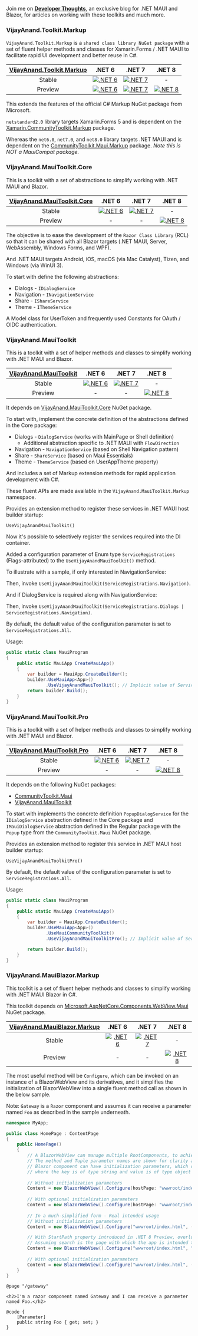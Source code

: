 Join me on [**Developer Thoughts**](https://egvijayanand.in/), an exclusive blog for .NET MAUI and Blazor, for articles on working with these toolkits and much more.

### VijayAnand.Toolkit.Markup

`VijayAnand.Toolkit.Markup` is a `shared class library NuGet package` with a set of fluent helper methods and classes for Xamarin.Forms / .NET MAUI to facilitate rapid UI development and better reuse in C#.

<!-- [![VijayAnand.Toolkit.Markup - NuGet Package](https://badgen.net/nuget/v/VijayAnand.Toolkit.Markup/)](https://www.nuget.org/packages/VijayAnand.Toolkit.Markup/) -->

|[VijayAnand.Toolkit.Markup](https://www.nuget.org/packages/VijayAnand.Toolkit.Markup/)|.NET 6|.NET 7|.NET 8|
|:---:|:---:|:---:|:---:|
|Stable|[![.NET 6](https://badgen.net/badge/nuget/v1.0.2/blue?icon=nuget)](https://www.nuget.org/packages/VijayAnand.Toolkit.Markup/1.0.2)|[![.NET 7](https://badgen.net/nuget/v/VijayAnand.Toolkit.Markup/?icon=nuget)](https://www.nuget.org/packages/VijayAnand.Toolkit.Markup/)|-|
|Preview|[![.NET 6](https://badgen.net/badge/nuget/v1.1.0-preview.4/blue?icon=nuget)](https://www.nuget.org/packages/VijayAnand.Toolkit.Markup/1.1.0-preview.4)|[![.NET 7](https://badgen.net/badge/nuget/v2.1.0-preview.4/blue?icon=nuget)](https://www.nuget.org/packages/VijayAnand.Toolkit.Markup/2.1.0-preview.4)|[![.NET 8](https://badgen.net/nuget/v/VijayAnand.Toolkit.Markup/pre?icon=nuget)](https://www.nuget.org/packages/VijayAnand.Toolkit.Markup/absoluteLatest)|

This extends the features of the official C# Markup NuGet package from Microsoft.

`netstandard2.0` library targets Xamarin.Forms 5 and is dependent on the [Xamarin.CommunityToolkit.Markup](https://www.nuget.org/packages/Xamarin.CommunityToolkit.Markup/) package.

Whereas the `net6.0`, `net7.0`, and `net8.0` library targets .NET MAUI and is dependent on the [CommunityToolkit.Maui.Markup](https://www.nuget.org/packages/CommunityToolkit.Maui.Markup/) package. *Note this is NOT a MauiCompat package.*

### VijayAnand.MauiToolkit.Core

This is a toolkit with a set of abstractions to simplify working with .NET MAUI and Blazor.

|[VijayAnand.MauiToolkit.Core](https://www.nuget.org/packages/VijayAnand.MauiToolkit.Core/)|.NET 6|.NET 7|.NET 8|
|:---:|:---:|:---:|:---:|
|Stable|[![.NET 6](https://badgen.net/badge/nuget/v1.1.0/blue?icon=nuget)](https://www.nuget.org/packages/VijayAnand.MauiToolkit.Core/1.1.0)|[![.NET 7](https://badgen.net/nuget/v/VijayAnand.MauiToolkit.Core/?icon=nuget)](https://www.nuget.org/packages/VijayAnand.MauiToolkit.Core/)|-|
|Preview|-|-|[![.NET 8](https://badgen.net/nuget/v/VijayAnand.MauiToolkit.Core/latest?icon=nuget)](https://www.nuget.org/packages/VijayAnand.MauiToolkit.Core/absoluteLatest)|

The objective is to ease the development of the `Razor Class Library` (RCL) so that it can be shared with all Blazor targets (.NET MAUI, Server, WebAssembly, Windows Forms, and WPF).

And .NET MAUI targets Android, iOS, macOS (via Mac Catalyst), Tizen, and Windows (via WinUI 3).

To start with define the following abstractions:

* Dialogs - `IDialogService`
* Navigation - `INavigationService`
* Share - `IShareService`
* Theme - `IThemeService`

A Model class for UserToken and frequently used Constants for OAuth / OIDC authentication.

### VijayAnand.MauiToolkit

This is a toolkit with a set of helper methods and classes to simplify working with .NET MAUI and Blazor.

|[VijayAnand.MauiToolkit](https://www.nuget.org/packages/VijayAnand.MauiToolkit/)|.NET 6|.NET 7|.NET 8|
|:---:|:---:|:---:|:---:|
|Stable|[![.NET 6](https://badgen.net/badge/nuget/v1.1.0/blue?icon=nuget)](https://www.nuget.org/packages/VijayAnand.MauiToolkit/1.1.0)|[![.NET 7](https://badgen.net/nuget/v/VijayAnand.MauiToolkit/?icon=nuget)](https://www.nuget.org/packages/VijayAnand.MauiToolkit/)|-|
|Preview|-|-|[![.NET 8](https://badgen.net/nuget/v/VijayAnand.MauiToolkit/latest?icon=nuget)](https://www.nuget.org/packages/VijayAnand.MauiToolkit/absoluteLatest)|

It depends on [VijayAnand.MauiToolkit.Core](https://www.nuget.org/packages/VijayAnand.MauiToolkit.Core/) NuGet package.

To start with, implement the concrete definition of the abstractions defined in the Core package:

* Dialogs - `DialogService` (works with MainPage or Shell definition)
  - Additional abstraction specific to .NET MAUI with `FlowDirection`
* Navigation - `NavigationService` (based on Shell Navigation pattern)
* Share - `ShareService` (based on Maui Essentials)
* Theme - `ThemeService` (based on UserAppTheme property)

And includes a set of Markup extension methods for rapid application development with C#.

These fluent APIs are made available in the `VijayAnand.MauiToolkit.Markup` namespace.

Provides an extension method to register these services in .NET MAUI host builder startup:

`UseVijayAnandMauiToolkit()`

Now it's possible to selectively register the services required into the DI container.

Added a configuration parameter of Enum type `ServiceRegistrations` (Flags-attributed) to the `UseVijayAnandMauiToolkit()` method.

To illustrate with a sample, if only interested in NavigationService:

Then, invoke `UseVijayAnandMauiToolkit(ServiceRegistrations.Navigation)`.

And if DialogService is required along with NavigationService:

Then, invoke `UseVijayAnandMauiToolkit(ServiceRegistrations.Dialogs | ServiceRegistrations.Navigation)`.

By default, the default value of the configuration parameter is set to `ServiceRegistrations.All`.

Usage:

```cs
public static class MauiProgram
{
    public static MauiApp CreateMauiApp()
    {
        var builder = MauiApp.CreateBuilder();
        builder.UseMauiApp<App>()
               .UseVijayAnandMauiToolkit(); // Implicit value of ServiceRegistrations.All passed as a configuration parameter
        return builder.Build();
    }
}
```
### VijayAnand.MauiToolkit.Pro

This is a toolkit with a set of helper methods and classes to simplify working with .NET MAUI and Blazor.

|[VijayAnand.MauiToolkit.Pro](https://www.nuget.org/packages/VijayAnand.MauiToolkit.Pro/)|.NET 6|.NET 7|.NET 8|
|:---:|:---:|:---:|:---:|
|Stable|[![.NET 6](https://badgen.net/badge/nuget/v1.1.0/blue?icon=nuget)](https://www.nuget.org/packages/VijayAnand.MauiToolkit.Pro/1.1.0)|[![.NET 7](https://badgen.net/nuget/v/VijayAnand.MauiToolkit.Pro/?icon=nuget)](https://www.nuget.org/packages/VijayAnand.MauiToolkit.Pro/)|-|
|Preview|-|-|[![.NET 8](https://badgen.net/nuget/v/VijayAnand.MauiToolkit.Pro/latest?icon=nuget)](https://www.nuget.org/packages/VijayAnand.MauiToolkit.Pro/absoluteLatest)|

It depends on the following NuGet packages:

* [CommunityToolkit.Maui](https://www.nuget.org/packages/CommunityToolkit.Maui/)
* [VijayAnand.MauiToolkit](https://www.nuget.org/packages/VijayAnand.MauiToolkit/)

To start with implements the concrete definition `PopupDialogService` for the `IDialogService` abstraction defined in the Core package and `IMauiDialogService` abstraction defined in the Regular package with the `Popup` type from the `CommunityToolkit.Maui` NuGet package.

Provides an extension method to register this service in .NET MAUI host builder startup:

`UseVijayAnandMauiToolkitPro()`

By default, the default value of the configuration parameter is set to `ServiceRegistrations.All`.

Usage:

```cs
public static class MauiProgram
{
    public static MauiApp CreateMauiApp()
    {
        var builder = MauiApp.CreateBuilder();
        builder.UseMauiApp<App>()
               .UseMauiCommunityToolkit()
               .UseVijayAnandMauiToolkitPro(); // Implicit value of ServiceRegistrations.All passed as configuration parameter

        return builder.Build();
    }
}
```

### VijayAnand.MauiBlazor.Markup

This toolkit is a set of fluent helper methods and classes to simplify working with .NET MAUI Blazor in C#.

This toolkit depends on [Microsoft.AspNetCore.Components.WebView.Maui](https://www.nuget.org/packages/Microsoft.AspNetCore.Components.WebView.Maui) NuGet package.

|[VijayAnand.MauiBlazor.Markup](https://www.nuget.org/packages/VijayAnand.MauiBlazor.Markup/)|.NET 6|.NET 7|.NET 8|
|:---:|:---:|:---:|:---:|
|Stable|[![.NET 6](https://badgen.net/badge/nuget/v1.0.12/blue?icon=nuget)](https://www.nuget.org/packages/VijayAnand.MauiBlazor.Markup/1.0.12)|[![.NET 7](https://badgen.net/nuget/v/VijayAnand.MauiBlazor.Markup/?icon=nuget)](https://www.nuget.org/packages/VijayAnand.MauiBlazor.Markup/)| - |
|Preview| - | - |[![.NET 8](https://badgen.net/nuget/v/VijayAnand.MauiBlazor.Markup/latest?icon=nuget)](https://www.nuget.org/packages/VijayAnand.MauiBlazor.Markup/absoluteLatest)|

The most useful method will be `Configure`, which can be invoked on an instance of a BlazorWebView and its derivatives, and it simplifies the initialization of BlazorWebView into a single fluent method call as shown in the below sample.

Note: `Gateway` is a `Razor` component and assumes it can receive a parameter named `Foo` as described in the sample underneath.

```cs
namespace MyApp;

public class HomePage : ContentPage
{
    public HomePage()
    {
        // A BlazorWebView can manage multiple RootComponents, to achieve this, define another Tuple with values of that component        
        // The method and Tuple parameter names are shown for clarity and it's optional
        // Blazor component can have initialization parameters, which can be supplied through parameters, a dictionary of keyValues 
        // where the key is of type string and value is of type object
        
        // Without initialization parameters
        Content = new BlazorWebView().Configure(hostPage: "wwwroot/index.html", (selector: "#app", componentType: typeof(Gateway), parameters: null));
        
        // With optional initialization parameters
        Content = new BlazorWebView().Configure(hostPage: "wwwroot/index.html", (selector: "#app", componentType: typeof(Gateway), parameters: new Dictionary<string, object?> { [nameof(Gateway.Foo)] = "Bar" }));
        
        // In a much-simplified form - Real intended usage        
        // Without initialization parameters
        Content = new BlazorWebView().Configure("wwwroot/index.html", ("#app", typeof(Gateway), null));

        // With StartPath property introduced in .NET 8 Preview, overloaded Configure method
        // Assuming search is the page with which the app is intended to start
        Content = new BlazorWebView().Configure("wwwroot/index.html", "/search", ("#app", typeof(Gateway), null));
        
        // With optional initialization parameters
        Content = new BlazorWebView().Configure("wwwroot/index.html", ("#app", typeof(Gateway), new Dictionary<string, object?> { [nameof(Gateway.Foo)] = "Bar" }));
    }
}
```
```razor
@page "/gateway"

<h2>I'm a razor component named Gateway and I can receive a parameter named Foo.</h2>

@code {
    [Parameter]
    public string Foo { get; set; }
}
```
<!--
```CS
// For brevity, only the necessary code is made available. This can be nested anywhere a View can be defined
// The method and Tuple parameter names are shown for clarity and it's optional
// A BlazorWebView can manage multiple RootComponents, to achieve this, define another Tuple with values of that component
// Blazor component can have initialization parameters, which can be supplied thro parameters, a dictionary of keyValues 
// where the key is of type string and the value is of type object
new BlazorWebView().Configure(hostPage: "wwwroot/index.html", (selector: "#app", componentType: typeof(Gateway), parameters: null))
// Another example with component initialization parameters
new BlazorWebView().Configure(hostPage: "wwwroot/index.html", (selector: "#app", componentType: typeof(Gateway), parameters: new Dictionary<string, object?> { ["Foo"] = "Bar" }))
```
-->

